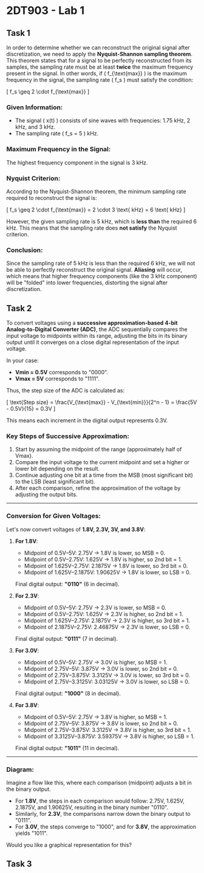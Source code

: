 # 2DT903 - Lab 1

## Task 1

In order to determine whether we can reconstruct the original signal after discretization, we need to apply the **Nyquist-Shannon sampling theorem**. This theorem states that for a signal to be perfectly reconstructed from its samples, the sampling rate must be at least **twice** the maximum frequency present in the signal. In other words, if \( f_{\text{max}} \) is the maximum frequency in the signal, the sampling rate \( f_s \) must satisfy the condition:

\[
f_s \geq 2 \cdot f_{\text{max}}
\]

### Given Information:
- The signal \( x(t) \) consists of sine waves with frequencies: 1.75 kHz, 2 kHz, and 3 kHz.
- The sampling rate \( f_s = 5 \) kHz.

### Maximum Frequency in the Signal:
The highest frequency component in the signal is 3 kHz.

### Nyquist Criterion:
According to the Nyquist-Shannon theorem, the minimum sampling rate required to reconstruct the signal is:

\[
f_s \geq 2 \cdot f_{\text{max}} = 2 \cdot 3 \text{ kHz} = 6 \text{ kHz}
\]

However, the given sampling rate is 5 kHz, which is **less than** the required 6 kHz. This means that the sampling rate does **not satisfy** the Nyquist criterion.

### Conclusion:
Since the sampling rate of 5 kHz is less than the required 6 kHz, we will not be able to perfectly reconstruct the original signal. **Aliasing** will occur, which means that higher frequency components (like the 3 kHz component) will be "folded" into lower frequencies, distorting the signal after discretization.

## Task 2

To convert voltages using a **successive approximation-based 4-bit Analog-to-Digital Converter (ADC)**, the ADC sequentially compares the input voltage to midpoints within its range, adjusting the bits in its binary output until it converges on a close digital representation of the input voltage.

In your case:
- **Vmin = 0.5V** corresponds to "0000".
- **Vmax = 5V** corresponds to "1111".
  
Thus, the step size of the ADC is calculated as:

\[
\text{Step size} = \frac{V_{\text{max}} - V_{\text{min}}}{2^n - 1} = \frac{5V - 0.5V}{15} = 0.3V
\]

This means each increment in the digital output represents 0.3V.

### Key Steps of Successive Approximation:
1. Start by assuming the midpoint of the range (approximately half of Vmax).
2. Compare the input voltage to the current midpoint and set a higher or lower bit depending on the result.
3. Continue adjusting one bit at a time from the MSB (most significant bit) to the LSB (least significant bit).
4. After each comparison, refine the approximation of the voltage by adjusting the output bits.

---

### Conversion for Given Voltages:

Let's now convert voltages of **1.8V, 2.3V, 3V, and 3.8V**:

1. **For 1.8V**:
   - Midpoint of 0.5V–5V: 2.75V → 1.8V is lower, so MSB = 0.
   - Midpoint of 0.5V–2.75V: 1.625V → 1.8V is higher, so 2nd bit = 1.
   - Midpoint of 1.625V–2.75V: 2.1875V → 1.8V is lower, so 3rd bit = 0.
   - Midpoint of 1.625V–2.1875V: 1.90625V → 1.8V is lower, so LSB = 0.
   
   Final digital output: **"0110"** (6 in decimal).

2. **For 2.3V**:
   - Midpoint of 0.5V–5V: 2.75V → 2.3V is lower, so MSB = 0.
   - Midpoint of 0.5V–2.75V: 1.625V → 2.3V is higher, so 2nd bit = 1.
   - Midpoint of 1.625V–2.75V: 2.1875V → 2.3V is higher, so 3rd bit = 1.
   - Midpoint of 2.1875V–2.75V: 2.46875V → 2.3V is lower, so LSB = 0.
   
   Final digital output: **"0111"** (7 in decimal).

3. **For 3.0V**:
   - Midpoint of 0.5V–5V: 2.75V → 3.0V is higher, so MSB = 1.
   - Midpoint of 2.75V–5V: 3.875V → 3.0V is lower, so 2nd bit = 0.
   - Midpoint of 2.75V–3.875V: 3.3125V → 3.0V is lower, so 3rd bit = 0.
   - Midpoint of 2.75V–3.3125V: 3.03125V → 3.0V is lower, so LSB = 0.
   
   Final digital output: **"1000"** (8 in decimal).

4. **For 3.8V**:
   - Midpoint of 0.5V–5V: 2.75V → 3.8V is higher, so MSB = 1.
   - Midpoint of 2.75V–5V: 3.875V → 3.8V is lower, so 2nd bit = 0.
   - Midpoint of 2.75V–3.875V: 3.3125V → 3.8V is higher, so 3rd bit = 1.
   - Midpoint of 3.3125V–3.875V: 3.59375V → 3.8V is higher, so LSB = 1.
   
   Final digital output: **"1011"** (11 in decimal).

---

### Diagram:

Imagine a flow like this, where each comparison (midpoint) adjusts a bit in the binary output.

- For **1.8V**, the steps in each comparison would follow: 2.75V, 1.625V, 2.1875V, and 1.90625V, resulting in the binary number "0110".
- Similarly, for **2.3V**, the comparisons narrow down the binary output to "0111".
- For **3.0V**, the steps converge to "1000", and for **3.8V**, the approximation yields "1011".

Would you like a graphical representation for this?

## Task 3


